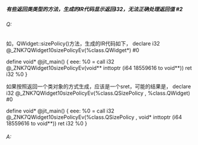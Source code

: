

##### 有些返回类类型的方法，生成的IR代码显示返回i32，无法正确处理返回值 #2

###### Q:
如，QWidget::sizePolicy()方法，生成的IR代码如下，
declare i32 @_ZNK7QWidget10sizePolicyEv(%class.QWidget*) #0

define void* @jit_main() {
eee:
%0 = call i32 @_ZNK7QWidget10sizePolicyEv(void** inttoptr (i64 18559616 to void**))
ret i32 %0
}

如果按照返回一个类对象的方式生成，应该是一个sret，可能的结果是，
declare i32 @_ZNK7QWidget10sizePolicyEv(%class.QSizePolicy , %class.QWidget) #0

define void* @jit_main() {
eee:
%0 = call i32 @_ZNK7QWidget10sizePolicyEv(%class.QSizePolicy , void* inttoptr (i64 18559616 to void**))
ret i32 %0
}

###### A:



 
